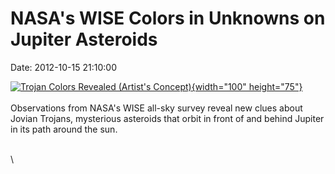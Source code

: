 NASA\'s WISE Colors in Unknowns on Jupiter Asteroids
====================================================

Date: 2012-10-15 21:10:00

[![Trojan Colors Revealed (Artist\'s
Concept)](http://www.jpl.nasa.gov/images/wise/20121015/pia16211-th.jpg){width="100"
height="75"}](http://www.jpl.nasa.gov/news/news.cfm?release=2012-322&rn=news.xml&rst=3551)\
\
Observations from NASA\'s WISE all-sky survey reveal new clues about
Jovian Trojans, mysterious asteroids that orbit in front of and behind
Jupiter in its path around the sun.

\
\
